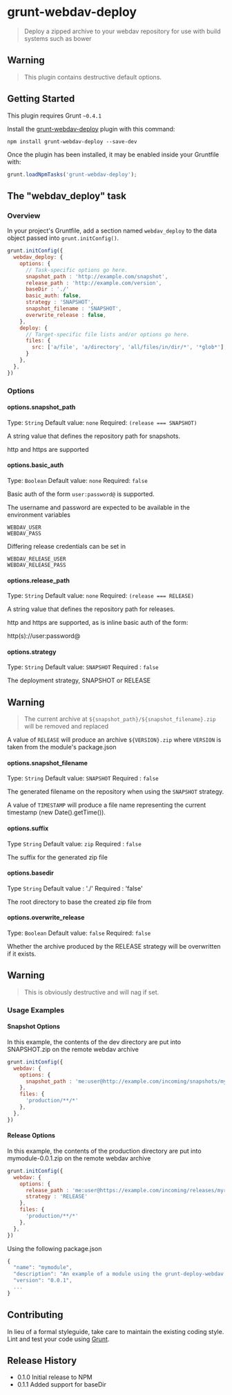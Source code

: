 # grunt-webdav-deploy

> Deploy a zipped archive to your webdav repository for use with build systems such as bower

## Warning ##

> This plugin contains destructive default options.

## Getting Started
This plugin requires Grunt `~0.4.1`

Install the [grunt-webdav-deploy](https://github.com/abovethewater/grunt-webdav-deploy) plugin with this command:

```shell
npm install grunt-webdav-deploy --save-dev
```

Once the plugin has been installed, it may be enabled inside your Gruntfile with:

```js
grunt.loadNpmTasks('grunt-webdav-deploy');
```

## The "webdav_deploy" task

### Overview
In your project's Gruntfile, add a section named `webdav_deploy` to the data object passed into `grunt.initConfig()`.

```js
grunt.initConfig({
  webdav_deploy: {
    options: {
      // Task-specific options go here.
      snapshot_path : 'http://example.com/snapshot',
      release_path : 'http://example.com/version',
      baseDir : './'
      basic_auth: false,
      strategy : 'SNAPSHOT',
      snapshot_filename : 'SNAPSHOT',
      overwrite_release : false,
    },
    deploy: {
      // Target-specific file lists and/or options go here.
      files: {
        src: ['a/file', 'a/directory', 'all/files/in/dir/*', '*glob*'],
      }
    },
  },
})
```



### Options

#### options.snapshot_path
Type: `String`
Default value: `none`
Required: `(release === SNAPSHOT)`

A string value that defines the repository path for snapshots.

http and https are supported

#### options.basic_auth
Type: `Boolean`
Default value: `none`
Required: `false`

Basic auth of the form `user:password@` is supported.

The username and password are expected to be available in the environment variables

    WEBDAV_USER
    WEBDAV_PASS

Differing release credentials can be set in

    WEBDAV_RELEASE_USER
    WEBDAV_RELEASE_PASS


#### options.release_path
Type: `String`
Default value: `none`
Required: `(release === RELEASE)`

A string value that defines the repository path for releases.

http and https are supported, as is inline basic auth of the form:

  http(s)://user:password@

#### options.strategy
Type: `String`
Default value: `SNAPSHOT`
Required : `false`

The deployment strategy, SNAPSHOT or RELEASE

## Warning ##

> The current archive at `${snapshot_path}/${snapshot_filename}.zip` will be removed and replaced

A value of `RELEASE` will produce an archive `${VERSION}.zip` where `VERSION` is taken from the module's package.json

#### options.snapshot_filename
Type: `String`
Default value: `SNAPSHOT`
Required : `false`

The generated filename on the repository when using the `SNAPSHOT` strategy.

A value of `TIMESTAMP` will produce a file name representing the current timestamp (new Date().getTime()).

#### options.suffix
Type `String`
Default value: `zip`
Required : `false`

The suffix for the generated zip file

#### options.basedir
Type `String`
Default value : './'
Required : 'false'

The root directory to base the created zip file from

#### options.overwrite_release
Type: `Boolean`
Default value: `false`
Required: `false`

Whether the archive produced by the RELEASE strategy will be overwritten if it exists.

## Warning ##

>  This is obviously destructive and will nag if set.

### Usage Examples

#### Snapshot Options
In this example, the contents of the dev directory are put into SNAPSHOT.zip on the remote webdav archive

```js
grunt.initConfig({
  webdav: {
    options: {
      snapshot_path : 'me:user@http://example.com/incoming/snapshots/myrepo'
    },
    files: {
      'production/**/*'
    },
  },
})
```

#### Release Options

In this example, the contents of the production directory are put into mymodule-0.0.1.zip on the remote webdav archive

```js
grunt.initConfig({
  webdav: {
    options: {
      release_path : 'me:user@https://example.com/incoming/releases/myrepo'
      strategy : 'RELEASE'
    },
    files: {
      'production/**/*'
    },
  },
})
```

Using the following package.json

```js
{
  "name": "mymodule",
  "description": "An example of a module using the grunt-deploy-webdav plugin",
  "version": "0.0.1",
  ...
}
```

## Contributing
In lieu of a formal styleguide, take care to maintain the existing coding style. Lint and test your code using [Grunt](http://gruntjs.com/).

## Release History

* 0.1.0 Initial release to NPM
* 0.1.1 Added support for baseDir
